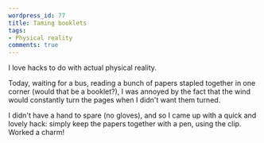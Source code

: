```yaml
---
wordpress_id: 77
title: Taming booklets
tags:
- Physical reality
comments: true
---
```

I love hacks to do with actual physical reality.

Today, waiting for a bus, reading a bunch of papers stapled together in one corner (would that be a booklet?), I was annoyed by the fact that the wind would constantly turn the pages when I didn't want them turned.

I didn't have a hand to spare (no gloves), and so I came up with a quick and lovely hack: simply keep the papers together with a pen, using the clip. Worked a charm!

<img src="http://henrik.nyh.se/uploads/bookletpen.jpg" alt="" class="centered bordered" />
